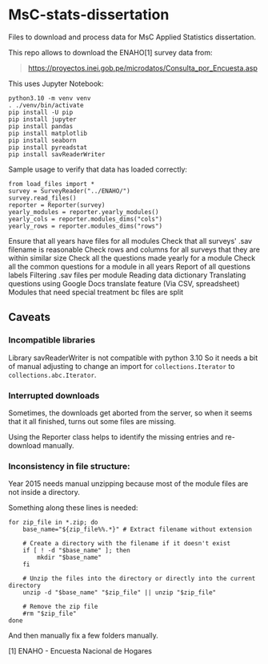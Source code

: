 # MsC-stats-dissertation

Files to download and process data for MsC Applied Statistics dissertation.

This repo allows to download the ENAHO[1] survey data from:

> https://proyectos.inei.gob.pe/microdatos/Consulta_por_Encuesta.asp


This uses Jupyter Notebook:

```
python3.10 -m venv venv 
. ./venv/bin/activate
pip install -U pip
pip install jupyter
pip install pandas
pip install matplotlib
pip install seaborn
pip install pyreadstat
pip install savReaderWriter

```

Sample usage to verify that data has loaded correctly:
```
from load_files import *
survey = SurveyReader("../ENAHO/")
survey.read_files()
reporter = Reporter(survey)
yearly_modules = reporter.yearly_modules()
yearly_cols = reporter.modules_dims("cols")
yearly_rows = reporter.modules_dims("rows")
```

Ensure that all years have files for all modules
Check that all surveys' .sav filename is reasonable
Check rows and columns for all surveys that they are within similar size
Check all the questions made yearly for a module
Check all the common questions for a module in all years
Report of all questions labels
Filtering .sav files per module
Reading data dictionary
Translating questions using Google Docs translate feature (Via CSV, spreadsheet)
Modules that need special treatment bc files are split



## Caveats

### Incompatible libraries

Library savReaderWriter is not compatible with python 3.10
So it needs a bit of manual adjusting to change an import
for `collections.Iterator` to `collections.abc.Iterator`.

### Interrupted downloads

Sometimes, the downloads get aborted from the server, so when
it seems that it all finished, turns out some files are missing.

Using the Reporter class helps to identify the missing entries and
re-download manually.


### Inconsistency in file structure:

Year 2015 needs manual unzipping because most of the module
files are not inside a directory.

Something along these lines is needed:

```
for zip_file in *.zip; do
    base_name="${zip_file%%.*}" # Extract filename without extension

    # Create a directory with the filename if it doesn't exist
    if [ ! -d "$base_name" ]; then
        mkdir "$base_name"
    fi

    # Unzip the files into the directory or directly into the current directory
    unzip -d "$base_name" "$zip_file" || unzip "$zip_file"

    # Remove the zip file
    #rm "$zip_file"
done
```

And then manually fix a few folders manually.



[1] ENAHO - Encuesta Nacional de Hogares
